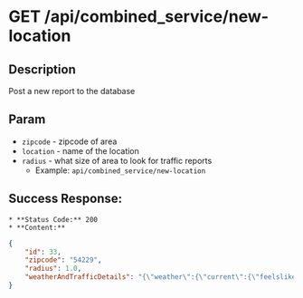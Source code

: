 # GET /api/combined_service/new-location

## Description
Post a new report to the database

## Param
* `zipcode` - zipcode of area
* `location` - name of the location
* `radius` - what size of area to look for traffic reports
    * Example: `api/combined_service/new-location`

## Success Response:
    * **Status Code:** 200
    * **Content:**

```json
{
    "id": 33,
    "zipcode": "54229",
    "radius": 1.0,
    "weatherAndTrafficDetails": "{\"weather\":{\"current\":{\"feelslike_f\":36.8,\"wind_mph\":11.4,\"humidity\":41,\"wind_dir\":\"SSE\",\"temp_f\":43},\"location\":{\"localtime\":\"2025-04-16 19:12\",\"name\":\"New Franken\",\"lon\":-87.8235015869141,\"lat\":44.5592002868652}},\"incidents\":\"No incidents found for the specified area.\"}"
}